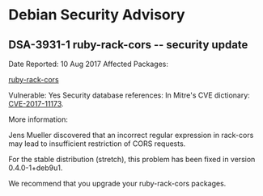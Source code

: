 
Debian Security Advisory
========================


DSA-3931-1 ruby-rack-cors -- security update
--------------------------------------------



Date Reported:
10 Aug 2017
Affected Packages:

[ruby-rack-cors](https://packages.debian.org/src:ruby-rack-cors)

Vulnerable:
Yes
Security database references:
In Mitre's CVE dictionary: [CVE-2017-11173](https://security-tracker.debian.org/tracker/CVE-2017-11173).  

More information:

Jens Mueller discovered that an incorrect regular expression in rack-cors
may lead to insufficient restriction of CORS requests.


For the stable distribution (stretch), this problem has been fixed in
version 0.4.0-1+deb9u1.


We recommend that you upgrade your ruby-rack-cors packages.





